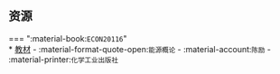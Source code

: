 ## 资源  
=== ":material-book:`ECON20116`"  
    * [教材](https://api.ecylt.top/v1/lanzou_link?url=https://cqu-openlib.lanzout.com/izCTw296acvg&type=down) - :material-format-quote-open:`能源概论` - :material-account:`陈励` - :material-printer:`化学工业出版社`  